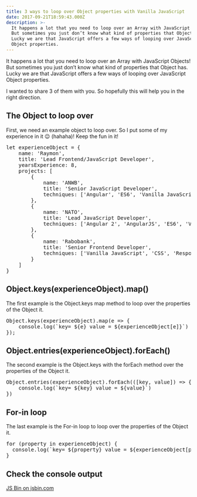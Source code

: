 ```yaml
---
title: 3 ways to loop over Object properties with Vanilla JavaScript
date: 2017-09-21T18:59:43.000Z
description: >-
  It happens a lot that you need to loop over an Array with JavaScript Objects!
  But sometimes you just don’t know what kind of properties that Object has.
  Lucky we are that JavaScript offers a few ways of looping over JavaScript
  Object properties.
---
```

It happens a lot that you need to loop over an Array with JavaScript Objects! But sometimes you just don’t know what kind of properties that Object has. Lucky we are that JavaScript offers a few ways of looping over JavaScript Object properties.

I wanted to share 3 of them with you. So hopefully this will help you in the right direction.

## The Object to loop over

First, we need an example object to loop over. So I put some of my experience in it 😉 (hahaha)! Keep the fun in it!

<pre>let experienceObject = {
    name: 'Raymon',
    title: 'Lead Frontend/JavaScript Developer',
    yearsExperience: 8,
    projects: [
        {
            name: 'ANWB',
            title: 'Senior JavaScript Developer',
            techniques: ['Angular', 'ES6', 'Vanilla JavaScript', 'Less', 'CSS']
        },
        {
            name: 'NATO',
            title: 'Lead JavaScript Developer',
            techniques: ['Angular 2', 'AngularJS', 'ES6', 'Vanilla JavaScript', 'Web Sockets', 'D3']
        },
        {
            name: 'Rabobank',
            title: 'Senior Frontend Developer',
            techniques: ['Vanilla JavaScript', 'CSS', 'Responsive Webdesign']
        }
    ]
}
</pre>

## Object.keys(experienceObject).map()

The first example is the Object.keys map method to loop over the properties of the Object it.

<pre>Object.keys(experienceObject).map(e =&gt; {
    console.log(`key= ${e} value = ${experienceObject[e]}`)
});
</pre>

## Object.entries(experienceObject).forEach()

The second example is the Object.keys with the forEach method over the properties of the Object it.

<pre>Object.entries(experienceObject).forEach(([key, value]) =&gt; {
    console.log(`key= ${key} value = ${value}`)
})
</pre>

## For-in loop

The last example is the For-in loop to loop over the properties of the Object it.

<pre>for (property in experienceObject) {
  console.log(`key= ${property} value = ${experienceObject[property]}`)
}
</pre>

## Check the console output

[JS Bin on jsbin.com](http://jsbin.com/qusaguf/1/embed?console)

